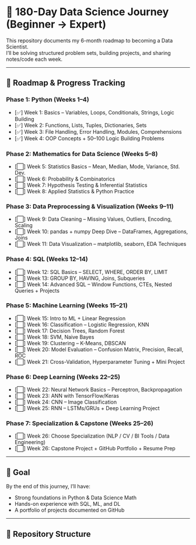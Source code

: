 # 📘 180-Day Data Science Journey (Beginner → Expert)

This repository documents my 6-month roadmap to becoming a Data Scientist.  
I’ll be solving structured problem sets, building projects, and sharing notes/code each week.  

---

## 📅 Roadmap & Progress Tracking  

### **Phase 1: Python (Weeks 1–4)**
- [✅] Week 1: Basics – Variables, Loops, Conditionals, Strings, Logic Building  
- [✅] Week 2: Functions, Lists, Tuples, Dictionaries, Sets  
- [✅] Week 3: File Handling, Error Handling, Modules, Comprehensions  
- [✅] Week 4: OOP Concepts + 50–100 Logic Building Problems  

### **Phase 2: Mathematics for Data Science (Weeks 5–8)**
- [⬜] Week 5: Statistics Basics – Mean, Median, Mode, Variance, Std. Dev.  
- [⬜] Week 6: Probability & Combinatorics  
- [⬜] Week 7: Hypothesis Testing & Inferential Statistics  
- [⬜] Week 8: Applied Statistics & Python Practice  

### **Phase 3: Data Preprocessing & Visualization (Weeks 9–11)**
- [⬜] Week 9: Data Cleaning – Missing Values, Outliers, Encoding, Scaling  
- [⬜] Week 10: pandas + numpy Deep Dive – DataFrames, Aggregations, Joins  
- [⬜] Week 11: Data Visualization – matplotlib, seaborn, EDA Techniques  

### **Phase 4: SQL (Weeks 12–14)**
- [⬜] Week 12: SQL Basics – SELECT, WHERE, ORDER BY, LIMIT  
- [⬜] Week 13: GROUP BY, HAVING, Joins, Subqueries  
- [⬜] Week 14: Advanced SQL – Window Functions, CTEs, Nested Queries + Projects  

### **Phase 5: Machine Learning (Weeks 15–21)**
- [⬜] Week 15: Intro to ML + Linear Regression  
- [⬜] Week 16: Classification – Logistic Regression, KNN  
- [⬜] Week 17: Decision Trees, Random Forest  
- [⬜] Week 18: SVM, Naive Bayes  
- [⬜] Week 19: Clustering – K-Means, DBSCAN  
- [⬜] Week 20: Model Evaluation – Confusion Matrix, Precision, Recall, ROC  
- [⬜] Week 21: Cross-Validation, Hyperparameter Tuning + Mini Project  

### **Phase 6: Deep Learning (Weeks 22–25)**
- [⬜] Week 22: Neural Network Basics – Perceptron, Backpropagation  
- [⬜] Week 23: ANN with TensorFlow/Keras  
- [⬜] Week 24: CNN – Image Classification  
- [⬜] Week 25: RNN – LSTMs/GRUs + Deep Learning Project  

### **Phase 7: Specialization & Capstone (Weeks 25–26)**
- [⬜] Week 26: Choose Specialization (NLP / CV / BI Tools / Data Engineering)  
- [⬜] Week 26: Capstone Project + GitHub Portfolio + Resume Prep  

---

## 🎯 Goal  
By the end of this journey, I’ll have:  
- Strong foundations in Python & Data Science Math  
- Hands-on experience with SQL, ML, and DL  
- A portfolio of projects documented on GitHub  

---

## 📂 Repository Structure  
